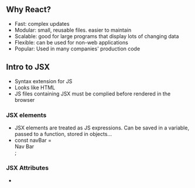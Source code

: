 ## Why React?
* Fast: complex updates
* Modular: small, reusable files. easier to maintain
* Scalable: good for large programs that display lots of changing data
* Flexible: can be used for non-web applications
* Popular: Used in many companies' production code

## Intro to JSX
* Syntax extension for JS
* Looks like HTML
* JS files containing JSX must be complied before rendered in the browser

### JSX elements
* JSX elements are treated as JS expressions. Can be saved in a variable, passed to a function, stored in objects...
* const navBar = <nav>Nav Bar</nav>;

### JSX Attributes
* 